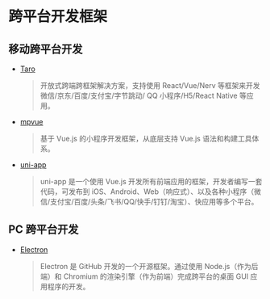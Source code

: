 # 跨平台开发框架

## 移动跨平台开发

- [Taro](https://github.com/NervJS/taro)
  > 开放式跨端跨框架解决方案，支持使用 React/Vue/Nerv 等框架来开发微信/京东/百度/支付宝/字节跳动/ QQ 小程序/H5/React Native 等应用。
- [mpvue](https://github.com/Meituan-Dianping/mpvue)
  > 基于 Vue.js 的小程序开发框架，从底层支持 Vue.js 语法和构建工具体系。
- [uni-app](https://uniapp.dcloud.io/)
  > uni-app 是一个使用 Vue.js 开发所有前端应用的框架，开发者编写一套代码，可发布到 iOS、Android、Web（响应式）、以及各种小程序（微信/支付宝/百度/头条/飞书/QQ/快手/钉钉/淘宝）、快应用等多个平台。

## PC 跨平台开发

- [Electron](https://electronjs.org/)
  > Electron 是 GitHub 开发的一个开源框架。通过使用 Node.js（作为后端）和 Chromium 的渲染引擎（作为前端）完成跨平台的桌面 GUI 应用程序的开发。
